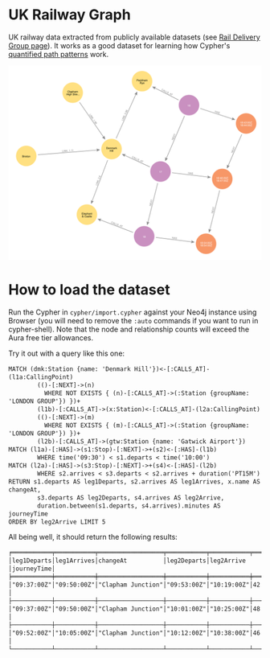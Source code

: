 # UK Railway Graph

UK railway data extracted from publicly available datasets (see [Rail Delivery Group page](https://www.raildeliverygroup.com/our-services/rail-data/fares-timetable-data.html)). It works as a good dataset for learning how Cypher's [quantified path patterns](https://neo4j.com/docs/cypher-manual/current/patterns/concepts/#quantified-path-patterns) work.

![Diagram of sample data](./uk-railway-sample-data.png)

# How to load the dataset

Run the Cypher in `cypher/import.cypher` against your Neo4j instance using Browser (you will need to remove the `:auto` commands if you want to run in cypher-shell). Note that the node and relationship counts will exceed the Aura free tier allowances.

Try it out with a query like this one:

```cypher
MATCH (dmk:Station {name: 'Denmark Hill'})<-[:CALLS_AT]-(l1a:CallingPoint)
        (()-[:NEXT]->(n) 
          WHERE NOT EXISTS { (n)-[:CALLS_AT]->(:Station {groupName: 'LONDON GROUP'}) })+
        (l1b)-[:CALLS_AT]->(x:Station)<-[:CALLS_AT]-(l2a:CallingPoint)
        (()-[:NEXT]->(m)
          WHERE NOT EXISTS { (m)-[:CALLS_AT]->(:Station {groupName: 'LONDON GROUP'}) })+
        (l2b)-[:CALLS_AT]->(gtw:Station {name: 'Gatwick Airport'})
MATCH (l1a)-[:HAS]->(s1:Stop)-[:NEXT]->+(s2)<-[:HAS]-(l1b)
        WHERE time('09:30') < s1.departs < time('10:00')
MATCH (l2a)-[:HAS]->(s3:Stop)-[:NEXT]->+(s4)<-[:HAS]-(l2b)
        WHERE s2.arrives < s3.departs < s2.arrives + duration('PT15M')
RETURN s1.departs AS leg1Departs, s2.arrives AS leg1Arrives, x.name AS changeAt,
        s3.departs AS leg2Departs, s4.arrives AS leg2Arrive,
        duration.between(s1.departs, s4.arrives).minutes AS journeyTime
ORDER BY leg2Arrive LIMIT 5
```

All being well, it should return the following results:

```
╒═══════════╤═══════════╤══════════════════╤═══════════╤═══════════╤═══════════╕
│leg1Departs│leg1Arrives│changeAt          │leg2Departs│leg2Arrive │journeyTime│
╞═══════════╪═══════════╪══════════════════╪═══════════╪═══════════╪═══════════╡
│"09:37:00Z"│"09:50:00Z"│"Clapham Junction"│"09:53:00Z"│"10:19:00Z"│42         │
├───────────┼───────────┼──────────────────┼───────────┼───────────┼───────────┤
│"09:37:00Z"│"09:50:00Z"│"Clapham Junction"│"10:01:00Z"│"10:25:00Z"│48         │
├───────────┼───────────┼──────────────────┼───────────┼───────────┼───────────┤
│"09:52:00Z"│"10:05:00Z"│"Clapham Junction"│"10:12:00Z"│"10:38:00Z"│46         │
└───────────┴───────────┴──────────────────┴───────────┴───────────┴───────────┘
```
